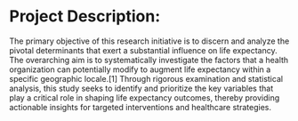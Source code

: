 # Project Description:

The primary objective of this research initiative is to discern and analyze the pivotal determinants that exert a substantial influence on life expectancy. The overarching aim is to systematically investigate the factors that a health organization can potentially modify to augment life expectancy within a specific geographic locale.[1] Through rigorous examination and statistical analysis, this study seeks to identify and prioritize the key variables that play a critical role in shaping life expectancy outcomes, thereby providing actionable insights for targeted interventions and healthcare strategies.
